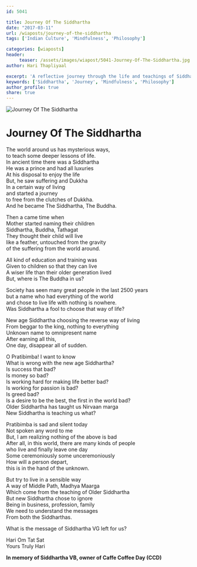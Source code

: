 ```yaml
--- 
id: 5041

title: Journey Of The Siddhartha
date: "2017-03-11"
url: /wiaposts/journey-of-the-siddhartha
tags: ['Indian Culture', 'Mindfulness', 'Philosophy']    

categories: [wiaposts] 
header:
     teaser: /assets/images/wiapost/5041-Journey-Of-The-Siddhartha.jpg
author: Hari Thapliyaal 

excerpt: 'A reflective journey through the life and teachings of Siddhartha.' 
keywords: ['Siddhartha', 'Journey', 'Mindfulness', 'Philosophy']
author_profile: true 
share: true 
---
```


![Journey Of The Siddhartha](/assets/images/wiapost/5041-Journey-Of-The-Siddhartha.jpg)     
   
# Journey Of The Siddhartha
    
The world around us has mysterious ways,     
to teach some deeper lessons of life.     
In ancient time there was a Siddhartha     
He was a prince and had all luxuries     
At his disposal to enjoy the life     
But, he saw suffering and Dukkha     
In a certain way of living     
and started a journey     
to free from the clutches of Dukkha.     
And he became The Siddhartha, The Buddha.    
    
Then a came time when     
Mother started naming their children     
Siddhartha, Buddha, Tathagat     
They thought their child will live     
like a feather, untouched from the gravity     
of the suffering from the world around.    
    
All kind of education and training was     
Given to children so that they can live     
A wiser life than their older generation lived     
But, where is The Buddha in us?    
    
Society has seen many great people in the last 2500 years     
but a name who had everything of the world     
and chose to live life with nothing is nowhere.     
Was Siddhartha a fool to choose that way of life?    
    
New age Siddhartha choosing the reverse way of living     
From beggar to the king, nothing to everything     
Unknown name to omnipresent name     
After earning all this,     
One day, disappear all of sudden.    
    
O Pratibimba! I want to know     
What is wrong with the new age Siddhartha?     
Is success that bad?     
Is money so bad?     
Is working hard for making life better bad?     
Is working for passion is bad?     
Is greed bad?     
Is a desire to be the best, the first in the world bad?     
Older Siddhartha has taught us Nirvaan marga     
New Siddhartha is teaching us what?    
    
Pratibimba is sad and silent today     
Not spoken any word to me     
But, I am realizing nothing of the above is bad     
After all, in this world, there are many kinds of people     
who live and finally leave one day     
Some ceremoniously some unceremoniously     
How will a person depart,     
this is in the hand of the unknown.    
    
But try to live in a sensible way     
A way of Middle Path, Madhya Maarga     
Which come from the teaching of Older Siddhartha     
But new Siddhartha chose to ignore     
Being in business, profession, family     
We need to understand the messages     
From both the Siddharthas.    
    
What is the message of Siddhartha VG left for us?    
    
Hari Om Tat Sat     
Yours Truly Hari    
    
**In memory of Siddhartha VB, owner of Caffe Coffee Day (CCD)**    
